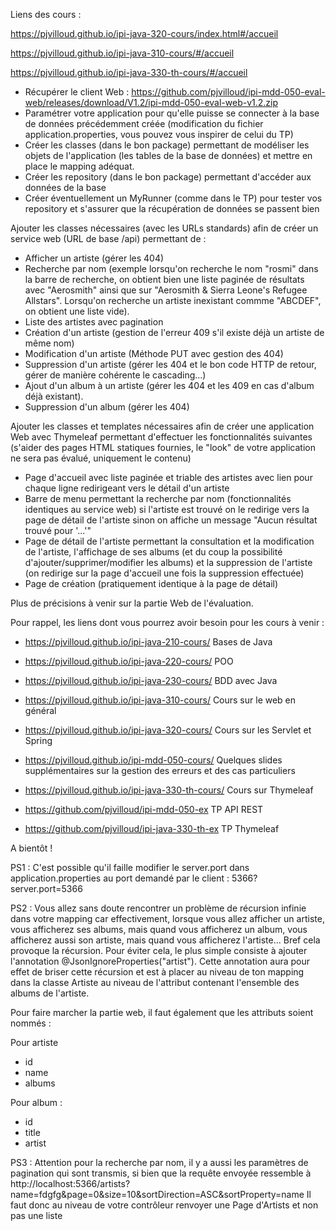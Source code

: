 Liens des cours : 

https://pjvilloud.github.io/ipi-java-320-cours/index.html#/accueil

https://pjvilloud.github.io/ipi-java-310-cours/#/accueil

https://pjvilloud.github.io/ipi-java-330-th-cours/#/accueil

- Récupérer le client Web : https://github.com/pjvilloud/ipi-mdd-050-eval-web/releases/download/V1.2/ipi-mdd-050-eval-web-v1.2.zip
- Paramétrer votre application pour qu'elle puisse se connecter à la base de données précédemment créée (modification du fichier application.properties, vous pouvez vous inspirer de celui du TP)
- Créer les classes (dans le bon package) permettant de modéliser les objets de l'application (les tables de la base de données) et mettre en place le mapping adéquat.
- Créer les repository (dans le bon package) permettant d'accéder aux données de la base
- Créer éventuellement un MyRunner (comme dans le TP) pour tester vos repository et s'assurer que la récupération de données se passent bien

Ajouter les classes nécessaires (avec les URLs standards) afin de créer un service web (URL de base /api) permettant de :
- Afficher un artiste (gérer les 404)
- Recherche par nom (exemple lorsqu'on recherche le nom "rosmi" dans la barre de recherche, on obtient bien une liste paginée de résultats avec "Aerosmith" ainsi que sur "Aerosmith & Sierra Leone's Refugee Allstars". Lorsqu'on recherche un artiste inexistant commme "ABCDEF", on obtient une liste vide).
- Liste des artistes avec pagination
- Création d'un artiste (gestion de l'erreur 409 s'il existe déjà un artiste de même nom)
- Modification d'un artiste (Méthode PUT avec gestion des 404)
- Suppression d'un artiste (gérer les 404 et le bon code HTTP de retour, gérer de manière cohérente le cascading...)
- Ajout d'un album à un artiste (gérer les 404 et les 409 en cas d'album déjà existant).
- Suppression d'un album (gérer les 404)

Ajouter les classes et templates nécessaires afin de créer une application Web avec Thymeleaf permettant d'effectuer les fonctionnalités suivantes (s'aider des pages HTML statiques fournies, le "look" de votre application ne sera pas évalué, uniquement le contenu)
- Page d'accueil avec liste paginée et triable des artistes avec lien pour chaque ligne redirigeant vers le détail d'un artiste
- Barre de menu permettant la recherche par nom (fonctionnalités identiques au service web) si l'artiste est trouvé on le redirige vers la page de détail de l'artiste sinon on affiche un message "Aucun résultat trouvé pour '...'"
- Page de détail de l'artiste permettant la consultation et la modification de l'artiste, l'affichage de ses albums (et du coup la possibilité d'ajouter/supprimer/modifier les albums) et la suppression de l'artiste (on redirige sur la page d'accueil une fois la suppression effectuée)
- Page de création (pratiquement identique à la page de détail)

Plus de précisions à venir sur la partie Web de l'évaluation.

Pour rappel, les liens dont vous pourrez avoir besoin pour les cours à venir :
- https://pjvilloud.github.io/ipi-java-210-cours/ Bases de Java
- https://pjvilloud.github.io/ipi-java-220-cours/ POO
- https://pjvilloud.github.io/ipi-java-230-cours/ BDD avec Java
- https://pjvilloud.github.io/ipi-java-310-cours/ Cours sur le web en général
- https://pjvilloud.github.io/ipi-java-320-cours/ Cours sur les Servlet et Spring
- https://pjvilloud.github.io/ipi-mdd-050-cours/ Quelques slides supplémentaires sur la gestion des erreurs et des cas particuliers
- https://pjvilloud.github.io/ipi-java-330-th-cours/ Cours sur Thymeleaf

- https://github.com/pjvilloud/ipi-mdd-050-ex TP API REST
- https://github.com/pjvilloud/ipi-java-330-th-ex TP Thymeleaf

A bientôt !

PS1 : C'est possible qu'il faille modifier le server.port dans application.properties au port demandé par le client : 5366?
server.port=5366

PS2 : Vous allez sans doute rencontrer un problème de récursion infinie dans votre mapping car effectivement, lorsque vous allez afficher un artiste, vous afficherez ses albums, mais quand vous afficherez un album, vous afficherez aussi son artiste, mais quand vous afficherez l'artiste... Bref cela provoque la récursion. Pour éviter cela, le plus simple consiste à ajouter l'annotation @JsonIgnoreProperties("artist"). Cette annotation aura pour effet de briser cette récursion et est à placer au niveau de ton mapping dans la classe Artiste au niveau de l'attribut contenant l'ensemble des albums de l'artiste.


Pour faire marcher la partie web, il faut également que les attributs soient nommés :


Pour artiste
- id
- name
- albums


Pour album :
- id
- title
- artist

PS3 : Attention pour la recherche par nom, il y a aussi les paramètres de pagination qui sont transmis, si bien que la requête envoyée ressemble à http://localhost:5366/artists?name=fdgfg&page=0&size=10&sortDirection=ASC&sortProperty=name
Il faut donc au niveau de votre contrôleur renvoyer une Page d'Artists et non pas une liste
